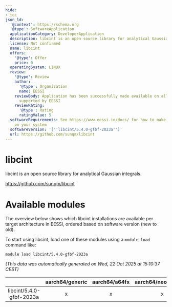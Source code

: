 ```yaml
---
hide:
- toc
json_ld:
  '@context': https://schema.org
  '@type': SoftwareApplication
  applicationCategory: DeveloperApplication
  description: libcint is an open source library for analytical Gaussian integrals.
  license: Not confirmed
  name: libcint
  offers:
    '@type': Offer
    price: 0
  operatingSystem: LINUX
  review:
    '@type': Review
    author:
      '@type': Organization
      name: EESSI
    reviewBody: Application has been successfully made available on all architectures
      supported by EESSI
    reviewRating:
      '@type': Rating
      ratingValue: 5
  softwareRequirements: See https://www.eessi.io/docs/ for how to make EESSI available
    on your system
  softwareVersion: '[''libcint/5.4.0-gfbf-2023a'']'
  url: https://github.com/sunqm/libcint
---
```


libcint
=======


libcint is an open source library for analytical Gaussian integrals.

https://github.com/sunqm/libcint
# Available modules


The overview below shows which libcint installations are available per target architecture in EESSI, ordered based on software version (new to old).

To start using libcint, load one of these modules using a `module load` command like:

```shell
module load libcint/5.4.0-gfbf-2023a
```

*(This data was automatically generated on Wed, 22 Oct 2025 at 15:10:37 CEST)*

| |aarch64/generic|aarch64/a64fx|aarch64/neoverse_n1|aarch64/neoverse_v1|aarch64/nvidia/grace|x86_64/generic|x86_64/amd/zen2|x86_64/amd/zen3|x86_64/amd/zen4|x86_64/intel/cascadelake|x86_64/intel/haswell|x86_64/intel/icelake|x86_64/intel/sapphirerapids|x86_64/intel/skylake_avx512|
| :---: | :---: | :---: | :---: | :---: | :---: | :---: | :---: | :---: | :---: | :---: | :---: | :---: | :---: | :---: |
|libcint/5.4.0-gfbf-2023a|x|x|x|x|x|x|x|x|x|x|x|x|x|x|
